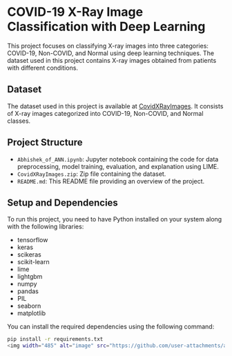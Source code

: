 # COVID-19 X-Ray Image Classification with Deep Learning

This project focuses on classifying X-ray images into three categories: COVID-19, Non-COVID, and Normal using deep learning techniques. The dataset used in this project contains X-ray images obtained from patients with different conditions.

## Dataset

The dataset used in this project is available at [CovidXRayImages](https://example.com/dataset). It consists of X-ray images categorized into COVID-19, Non-COVID, and Normal classes.

## Project Structure

- `Abhishek_of_ANN.ipynb`: Jupyter notebook containing the code for data preprocessing, model training, evaluation, and explanation using LIME.
- `CovidXRayImages.zip`: Zip file containing the dataset.
- `README.md`: This README file providing an overview of the project.

## Setup and Dependencies

To run this project, you need to have Python installed on your system along with the following libraries:

- tensorflow
- keras
- scikeras
- scikit-learn
- lime
- lightgbm
- numpy
- pandas
- PIL
- seaborn
- matplotlib

You can install the required dependencies using the following command:

```bash
pip install -r requirements.txt
<img width="485" alt="image" src="https://github.com/user-attachments/assets/5dec4930-1938-49df-b13e-43d35f7ec6d1">



